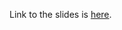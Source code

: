 Link to the slides is [here](http://talks.godoc.org/github.com/sashayakovtseva/talks/cri/cri.slide).

